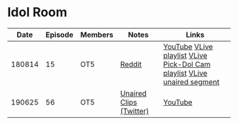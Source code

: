 # Idol Room

| Date   | Episode | Members | Notes                                                                                        | Links                                                                                                                                                                                                                                                                         |
|--------|---------|---------|----------------------------------------------------------------------------------------------|-------------------------------------------------------------------------------------------------------------------------------------------------------------------------------------------------------------------------------------------------------------------------------|
| 180814 | 15      | OT5     | [Reddit](https://www.reddit.com/r/idolroom/comments/9mtz8z/idol_room_e15_180814_red_velvet/) | [YouTube](https://youtu.be/V6iHHntIXvc)  [VLive playlist](https://www.vlive.tv/video/84627/playlist/84651)  [VLive Pick-Dol Cam playlist](https://www.vlive.tv/video/84607/playlist/84654)  [VLive unaired segment](https://www.vlive.tv/video/84506?channelCode=CB0685) |
| 190625 | 56      | OT5     | [Unaired Clips \(Twitter\)](https://twitter.com/dareumi1/status/1170498159124127744?s=20)    | [YouTube](https://youtu.be/A895yfmaS8E)                                                                                                                                                                                                                                       |